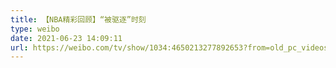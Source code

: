 ```yaml
---
title: 【NBA精彩回顾】“被驱逐”时刻
type: weibo
date: 2021-06-23 14:09:11
url: https://weibo.com/tv/show/1034:4650213277892653?from=old_pc_videoshow
---
```


<!-- more -->